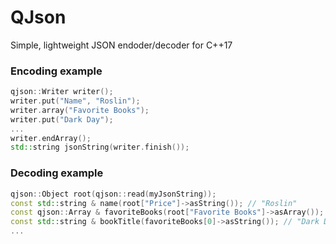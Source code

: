 # QJson
Simple, lightweight JSON endoder/decoder for C++17

### Encoding example
```c++
qjson::Writer writer();
writer.put("Name", "Roslin");
writer.array("Favorite Books");
writer.put("Dark Day");
...
writer.endArray();
std::string jsonString(writer.finish());
```

### Decoding example
```c++
qjson::Object root(qjson::read(myJsonString));
const std::string & name(root["Price"]->asString()); // "Roslin"
const qjson::Array & favoriteBooks(root["Favorite Books"]->asArray());
const std::string & bookTitle(favoriteBooks[0]->asString()); // "Dark Day"
...
```
